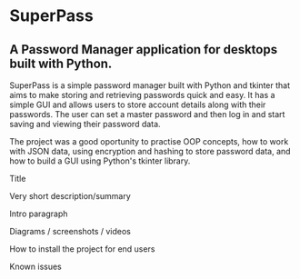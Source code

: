 # SuperPass

## A Password Manager application for desktops built with Python. 

SuperPass is a simple password manager built with Python and tkinter that aims to make storing and retrieving passwords quick and easy. It has a simple GUI and allows users to store account details
along with their passwords. The user can set a master password and then log in and start saving and
viewing their password data.  

The project was a good oportunity to practise OOP concepts, how to work with JSON data, using
encryption and hashing to store password data, and how to build a GUI using Python's tkinter
library.



Title

Very short description/summary

Intro paragraph 

Diagrams / screenshots / videos 

How to install the project for end users

Known issues